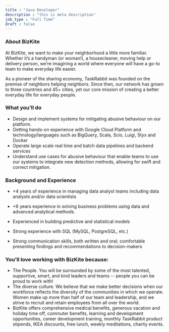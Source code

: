 ```yaml
---
title : "Java Developer"
description : "this is meta description"
job_type : "Full Time"
draft : false
---
```


### About BizKite
At BizKite, we want to make your neighborhood a little more familiar. Whether it’s a handyman
(or woman!), a housecleaner, moving help or delivery person, we’re imagining a world where everyone will
have a go-to team to make everyday life easier.

As a pioneer of the sharing economy, TaskRabbit was founded on the premise of neighbors helping neighbors.
Since then, our network has grown to three countries and 45+ cities, yet our core mission of creating a
better everyday life for everyday people.

### What you’ll do
* Design and implement systems for mitigating abusive behaviour on our platform.
* Getting hands-on experience with Google Cloud Platform and technology/languages such as BigQuery, Scala,
Scio, Luigi, Styx and Docker
* Operate large scale real time and batch data pipelines and backend services
* Understand use cases for abusive behaviour that enable teams to use our systems to integrate new
detection methods, allowing for swift and correct mitigation.

### Background and Experience
* +4 years of experience in managing data analyst teams including data analysts and/or data scientists

* +6 years experience in solving business problems using data and advanced analytical methods.
* Experienced in building predictive and statistical models
* Strong experience with SQL (MySQL, PostgreSQL, etc.)
* Strong communication skills, both written and oral; comfortable presenting findings and recommendations
to decision-makers

### You’ll love working with BizKite because:
* The People. You will be surrounded by some of the most talented, supportive, smart, and kind leaders and
teams -- people you can be proud to work with!
* The diverse culture. We believe that we make better decisions when our workforce reflects the diversity
of the communities in which we operate. Women make up more than half of our team and leadership, and we
strive to recruit and retain employees from all over the world.
* BizKite offers comprehensive medical benefits, generous vacation and holiday time off, commuter benefits,
learning and development opportunities, career development training, monthly TaskRabbit product stipends,
IKEA discounts, free lunch, weekly meditations, charity events.